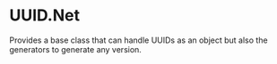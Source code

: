 # UUID.Net

Provides a base class that can handle UUIDs as an object but also the generators to generate any version.


